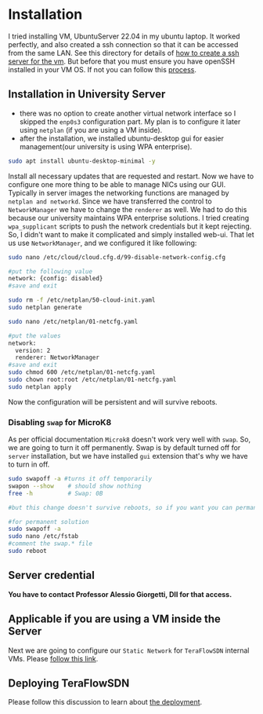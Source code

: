 # Installation

I tried installing VM, UbuntuServer 22.04 in my ubuntu laptop. It worked perfectly, and also created a ssh connection so that it can be accessed from the same LAN. See this directory for details of [how to create a ssh server for the vm](../additional-nic/). But before that you must ensure you have openSSH installed in your VM OS. If not you can follow this [process](../ssh-server/).

## Installation in University Server

- there was no option to create another virtual network interface so I skipped the `enp0s3` configuration part. My plan is to configure it later using `netplan` (if you are using a VM inside).
- after the installation, we installed ubuntu-desktop gui for easier management(our university is using WPA enterprise).

```bash
sudo apt install ubuntu-desktop-minimal -y
```

Install all necessary updates that are requested and restart. Now we have to configure one more thing to be able to manage NICs using our GUI. Typically in server images the networking functions are managed by `netplan and networkd`. Since we have transferred the control to `NetworkManager` we have to change the `renderer` as well. We had to do this because our university maintains WPA enterprise solutions. I tried creating `wpa_supplicant` scripts to push the network credentials but it kept rejecting. So, I didn't want to make it complicated and simply installed web-ui. That let us use `NetworkManager`, and we configured it like following:

```bash
sudo nano /etc/cloud/cloud.cfg.d/99-disable-network-config.cfg

#put the following value
network: {config: disabled}
#save and exit

sudo rm -f /etc/netplan/50-cloud-init.yaml
sudo netplan generate

sudo nano /etc/netplan/01-netcfg.yaml

#put the values
network:
  version: 2
  renderer: NetworkManager
#save and exit
sudo chmod 600 /etc/netplan/01-netcfg.yaml
sudo chown root:root /etc/netplan/01-netcfg.yaml
sudo netplan apply
```

Now the configuration will be persistent and will survive reboots.

### Disabling `swap` for MicroK8

As per official documentation `Microk8` doesn't work very well with `swap`. So, we are going to turn it off permanently. Swap is by default turned off for `server` installation, but we have installed `gui` extension that's why we have to turn in off. 

```bash
sudo swapoff -a #turns it off temporarily
swapon --show    # should show nothing
free -h          # Swap: 0B

#but this change doesn't survive reboots, so if you want you can permanent solutions. We don't often reboot our production servers so I am skipping the permanent solution. Also because our server is used by different users and they might need swap spaces. 

#for permanent solution
sudo swapoff -a
sudo nano /etc/fstab
#comment the swap.* file 
sudo reboot
```

## Server credential

**You have to contact Professor Alessio Giorgetti, DII for that access.**

## Applicable if you are using a VM inside the Server

Next we are going to configure our `Static Network` for `TeraFlowSDN` internal VMs. Please [follow this link](./network-configuration.md).

## Deploying TeraFlowSDN

Please follow this discussion to learn about [the deployment](deployment.md).
 